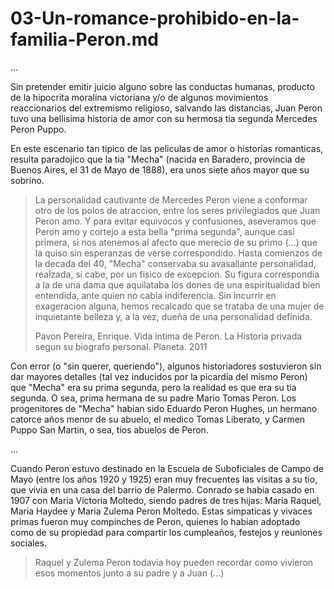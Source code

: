 # 03-Un-romance-prohibido-en-la-familia-Peron.md

...

Sin pretender emitir juicio alguno sobre las conductas humanas, producto de la hipocrita moralina victoriana y/o de algunos movimientos reaccionarios del extremismo religioso,
salvando las distancias, Juan Peron tuvo una bellisima historia de amor con su hermosa tia segunda Mercedes Peron Puppo.

En este escenario tan tipico de las peliculas de amor o historias romanticas, resulta paradojico que la tia "Mecha" (nacida en Baradero, provincia de Buenos Aires, el 31 de
Mayo de 1888), era unos siete años mayor que su sobrino.

> La personalidad cautivante de Mercedes Peron viene a conformar otro de los polos de atraccion, entre los seres privilegiados que Juan Peron amo. Y para evitar equivocos y
> confusiones, aseveramos que Peron amo y cortejo a esta bella "prima segunda", aunque casi primera, si nos atenemos al afecto que merecio de su primo (...) que la quiso sin
> esperanzas de verse correspondido. Hasta comienzos de la decada del 40, "Mecha" conservaba su avasallante personalidad, realzada, si cabe, por un fisico de excepcion.
> Su figura correspondia a la de una dama que aquilataba los dones de una espiritualidad bien entendida, ante quien no cabia indiferencia. Sin incurrir en exageracion alguna,
> hemos recalcado que se trataba de una mujer de inquietante belleza y, a la vez, dueña de una personalidad definida.
>
> Pavon Pereira, Enrique.
> Vida intima de Peron. La Historia privada segun su biografo personal.
> Planeta. 2011

Con error (o "sin querer, queriendo"), algunos historiadores sostuvieron sin dar mayores detalles (tal vez inducidos por la picardia del mismo Peron) que "Mecha" era su 
prima segunda, pero la realidad es que era su tia segunda. O sea, prima hermana de su padre Mario Tomas Peron. Los progenitores de "Mecha" habian sido Eduardo Peron Hughes,
un hermano catorce años menor de su abuelo, el medico Tomas Liberato, y Carmen Puppo San Martin, o sea, tios abuelos de Peron.

...

Cuando Peron estuvo destinado en la Escuela de Suboficiales de Campo de Mayo (entre los años 1920 y 1925) eran muy frecuentes las visitas a su tio, que vivia en una casa del barrio de Palermo. Conrado se habia casado en 1907 con Maria Victoria Moltedo, siendo padres de tres hijas: Maria Raquel, Maria Haydee y Maria Zulema Peron Moltedo. Estas simpaticas y vivaces primas fueron muy compinches de Peron, quienes lo habian adoptado como de su propiedad para compartir los cumpleaños, festejos y reuniones sociales.

> Raquel y Zulema Peron todavia hoy pueden recordar como vivieron esos momentos junto a su padre y a Juan (...)
